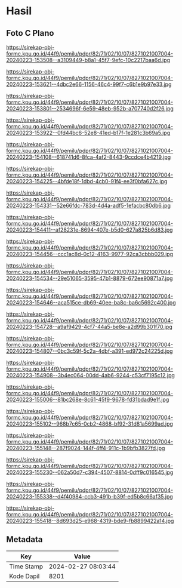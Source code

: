 # Hasil

## Foto C Plano

https://sirekap-obj-formc.kpu.go.id/44f9/pemilu/pdpr/82/71/02/10/07/8271021007004-20240223-153508--a3109449-b8a1-45f7-9efc-10c2217baa6d.jpg

https://sirekap-obj-formc.kpu.go.id/44f9/pemilu/pdpr/82/71/02/10/07/8271021007004-20240223-153621--4dbc2e66-1156-46c4-99f7-c6b1e9b97e33.jpg

https://sirekap-obj-formc.kpu.go.id/44f9/pemilu/pdpr/82/71/02/10/07/8271021007004-20240223-153801--2534696f-6e59-48eb-952b-a707740d2f26.jpg

https://sirekap-obj-formc.kpu.go.id/44f9/pemilu/pdpr/82/71/02/10/07/8271021007004-20240223-153922--0fd44bc6-52e8-41ed-b17f-1e281c3b69a5.jpg

https://sirekap-obj-formc.kpu.go.id/44f9/pemilu/pdpr/82/71/02/10/07/8271021007004-20240223-154108--618741d6-8fca-4af2-8443-9ccdce4b4219.jpg

https://sirekap-obj-formc.kpu.go.id/44f9/pemilu/pdpr/82/71/02/10/07/8271021007004-20240223-154225--4bfde18f-1dbd-4cb0-91f4-ee3f0bfa627c.jpg

https://sirekap-obj-formc.kpu.go.id/44f9/pemilu/pdpr/82/71/02/10/07/8271021007004-20240223-154331--52e66fdc-783d-4d4a-adf5-1efacbc80db6.jpg

https://sirekap-obj-formc.kpu.go.id/44f9/pemilu/pdpr/82/71/02/10/07/8271021007004-20240223-154411--af28231e-8694-407e-b5d0-627a825b6d83.jpg

https://sirekap-obj-formc.kpu.go.id/44f9/pemilu/pdpr/82/71/02/10/07/8271021007004-20240223-154456--ccc1ac8d-0c12-4163-9977-92ca3cbbb029.jpg

https://sirekap-obj-formc.kpu.go.id/44f9/pemilu/pdpr/82/71/02/10/07/8271021007004-20240223-154534--29e51065-3595-47b1-8879-672ee90871a7.jpg

https://sirekap-obj-formc.kpu.go.id/44f9/pemilu/pdpr/82/71/02/10/07/8271021007004-20240223-154646--aca515ce-db69-40ee-ba8c-ba6c5692c400.jpg

https://sirekap-obj-formc.kpu.go.id/44f9/pemilu/pdpr/82/71/02/10/07/8271021007004-20240223-154728--a9af9429-4cf7-44a5-be8e-a2d99b301f70.jpg

https://sirekap-obj-formc.kpu.go.id/44f9/pemilu/pdpr/82/71/02/10/07/8271021007004-20240223-154807--0bc3c59f-5c2a-4dbf-a391-ed972c24225d.jpg

https://sirekap-obj-formc.kpu.go.id/44f9/pemilu/pdpr/82/71/02/10/07/8271021007004-20240223-154908--3b4ec064-00dd-4ab6-9244-c53cf7195c12.jpg

https://sirekap-obj-formc.kpu.go.id/44f9/pemilu/pdpr/82/71/02/10/07/8271021007004-20240223-155006--81bc268e-8c61-45f9-9678-fd31bdad9e1f.jpg

https://sirekap-obj-formc.kpu.go.id/44f9/pemilu/pdpr/82/71/02/10/07/8271021007004-20240223-155102--968b7c65-0cb2-4868-bf92-31d81a5699ad.jpg

https://sirekap-obj-formc.kpu.go.id/44f9/pemilu/pdpr/82/71/02/10/07/8271021007004-20240223-155148--287f9024-144f-4ff4-911c-1b9bfb3827fd.jpg

https://sirekap-obj-formc.kpu.go.id/44f9/pemilu/pdpr/82/71/02/10/07/8271021007004-20240223-155230--062a50d7-c394-4507-8814-0dff9c016545.jpg

https://sirekap-obj-formc.kpu.go.id/44f9/pemilu/pdpr/82/71/02/10/07/8271021007004-20240223-155338--d4f40984-ccb3-491b-b39f-ed5b8c66af35.jpg

https://sirekap-obj-formc.kpu.go.id/44f9/pemilu/pdpr/82/71/02/10/07/8271021007004-20240223-155418--8d693d25-e968-4319-bde9-fb8899422a14.jpg


## Metadata

| Key        | Value               |
| ---------- | ------------------- |
| Time Stamp | 2024-02-27 08:03:44 |
| Kode Dapil | 8201                |



